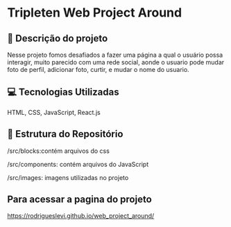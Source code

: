# Tripleten Web Project Around

## 📖 Descrição do projeto

Nesse projeto fomos desafiados a fazer uma página a qual o usuário possa interagir, muito parecido com uma rede social, aonde o usuario pode mudar foto de perfil, adicionar foto, curtir, e mudar o nome do usuario.

## 💻 Tecnologias Utilizadas

HTML, CSS, JavaScript, React.js

## 📁 Estrutura do Repositório

/src/blocks:contém arquivos do css

/src/components: contém arquivos do JavaScript

/src/images: imagens utilizadas no projeto

## Para acessar a pagina do projeto

https://rodrigueslevi.github.io/web_project_around/
